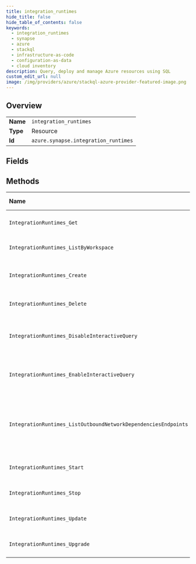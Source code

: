 ```yaml
---
title: integration_runtimes
hide_title: false
hide_table_of_contents: false
keywords:
  - integration_runtimes
  - synapse
  - azure    
  - stackql
  - infrastructure-as-code
  - configuration-as-data
  - cloud inventory
description: Query, deploy and manage Azure resources using SQL
custom_edit_url: null
image: /img/providers/azure/stackql-azure-provider-featured-image.png
---
```

  
    

## Overview
<table><tbody>
<tr><td><b>Name</b></td><td><code>integration_runtimes</code></td></tr>
<tr><td><b>Type</b></td><td>Resource</td></tr>
<tr><td><b>Id</b></td><td><code>azure.synapse.integration_runtimes</code></td></tr>
</tbody></table>

## Fields
## Methods
| Name | Accessible by | Required Params | Description |
|:-----|:--------------|:----------------|:------------|
| `IntegrationRuntimes_Get` | `SELECT` | `integrationRuntimeName, resourceGroupName, subscriptionId, workspaceName` | Get an integration runtime |
| `IntegrationRuntimes_ListByWorkspace` | `SELECT` | `resourceGroupName, subscriptionId, workspaceName` | List all integration runtimes |
| `IntegrationRuntimes_Create` | `INSERT` | `integrationRuntimeName, resourceGroupName, subscriptionId, workspaceName, data__properties` | Create an integration runtime |
| `IntegrationRuntimes_Delete` | `DELETE` | `integrationRuntimeName, resourceGroupName, subscriptionId, workspaceName` | Delete an integration runtime |
| `IntegrationRuntimes_DisableInteractiveQuery` | `EXEC` | `integrationRuntimeName, resourceGroupName, subscriptionId, workspaceName` | Disable interactive query in integration runtime |
| `IntegrationRuntimes_EnableInteractiveQuery` | `EXEC` | `integrationRuntimeName, resourceGroupName, subscriptionId, workspaceName` | Enable interactive query in integration runtime |
| `IntegrationRuntimes_ListOutboundNetworkDependenciesEndpoints` | `EXEC` | `integrationRuntimeName, resourceGroupName, subscriptionId, workspaceName` | Gets the list of outbound network dependencies for a given Azure-SSIS integration runtime. |
| `IntegrationRuntimes_Start` | `EXEC` | `integrationRuntimeName, resourceGroupName, subscriptionId, workspaceName` | Start an integration runtime |
| `IntegrationRuntimes_Stop` | `EXEC` | `integrationRuntimeName, resourceGroupName, subscriptionId, workspaceName` | Stop an integration runtime |
| `IntegrationRuntimes_Update` | `EXEC` | `integrationRuntimeName, resourceGroupName, subscriptionId, workspaceName` | Update an integration runtime |
| `IntegrationRuntimes_Upgrade` | `EXEC` | `integrationRuntimeName, resourceGroupName, subscriptionId, workspaceName` | Upgrade an integration runtime |
